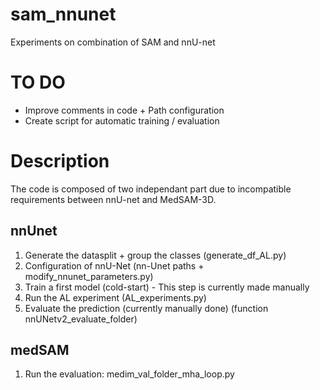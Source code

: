 # sam_nnunet
Experiments on combination of SAM and nnU-net

# TO DO 
- Improve comments in code + Path configuration
- Create script for automatic training / evaluation

# Description
The code is composed of two independant part due to incompatible requirements between nnU-net and MedSAM-3D.

## nnUnet 
1. Generate the datasplit + group the classes (generate_df_AL.py)
2. Configuration of nnU-Net (nn-Unet paths + modify_nnunet_parameters.py)
3. Train a first model (cold-start) - This step is currently made manually
4. Run the AL experiment (AL_experiments.py)
5. Evaluate the prediction (currently manually done) (function nnUNetv2_evaluate_folder)

## medSAM
1. Run the evaluation: medim_val_folder_mha_loop.py

